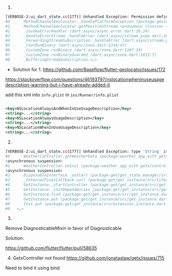 
1. 
```bash
[VERBOSE-2:ui_dart_state.cc(177)] Unhandled Exception: Permission definitions not found in the app's Info.plist. Please make sure to add either NSLocationWhenInUseUsageDescription or NSLocationAlwaysUsageDescription to the app's Info.plist file.
#0      MethodChannelGeolocator._handlePlatformException (package:geolocator_platform_interface/src/implementations/method_channel_geolocator.dart:177:9)
#1      MethodChannelGeolocator.getPositionStream.<anonymous closure> (package:geolocator_platform_interface/src/implementations/method_channel_geolocator.dart:152:11)
#2      _invokeErrorHandler (dart:async/async_error.dart:16:24)
#3      _HandleErrorStream._handleError (dart:async/stream_pipe.dart:282:9)
#4      _ForwardingStreamSubscription._handleError (dart:async/stream_pipe.dart:161:13)
#5      _rootRunBinary (dart:async/zone.dart:1214:47)
#6      _CustomZone.runBinary (dart:async/zone.dart:1107:19)
#7      _CustomZone.runBinaryGuarded (dart:async/zone.dart:1013:7)
#8      _BufferingStreamSubscription.<…>


```

- Solution for 1.
https://github.com/Baseflow/flutter-geolocator/issues/172

https://stackoverflow.com/questions/46193797/nslocationwheninuseusagedescription-warning-but-i-have-already-added-it


add this xml into `info.plist` in `ios/Runner/info.plist`
```xml

<key>NSLocationAlwaysAndWhenInUseUsageDescription</key>
<string>...</string>
<key>NSLocationAlwaysUsageDescription</key>
<string>...</string>
<key>NSLocationWhenInUseUsageDescription</key>
<string>...</string>
```


2. 

```bash
[VERBOSE-2:ui_dart_state.cc(177)] Unhandled Exception: type 'String' is not a subtype of type 'RxString' in type cast
#0      WeatherController.getWeatherData (package:weather_app_with_getx/controller/weather_controller.dart:78:30)
<asynchronous suspension>
#1      WeatherController.onInit (package:weather_app_with_getx/controller/weather_controller.dart:27:5)
<asynchronous suspension>
#2      DisposableInterface._onStart (package:get/get_state_manager/src/rx_flutter/rx_disposable.dart:24:5)
#3      _InternalFinalCallback.call (package:get/get_instance/src/lifecycle.dart:11:24)
#4      GetInstance._startController (package:get/get_instance/src/get_instance.dart:216:18)
#5      GetInstance._initDependencies (package:get/get_instance/src/get_instance.dart:187:11)
#6      GetInstance.find (package:get/get_instance/src/get_instance.dart:267:17)
#7      GetInstance.put (package:get/get_instance/src/get_instance.dart:95:12)
#8      Inst.put (package:get/get_instance/src/extension_instance.dart:87:12)
#9   <…>
```


3. 
 Remove DiagnosticableMixin in favor of Diagnosticable

Solution:

https://github.com/flutter/flutter/pull/58635


4. GetxController not found
https://github.com/jonataslaw/getx/issues/715

Need to bind it using bind